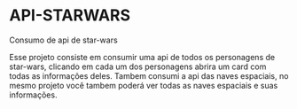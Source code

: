 # API-STARWARS
Consumo de api de star-wars

Esse projeto consiste em consumir uma api de todos os personagens de star-wars, clicando em cada um dos personagens abrira um card com todas as informações deles. Tambem consumi a api 
das naves espaciais, no mesmo projeto você tambem poderá ver todas as naves espaciais e suas informações.
